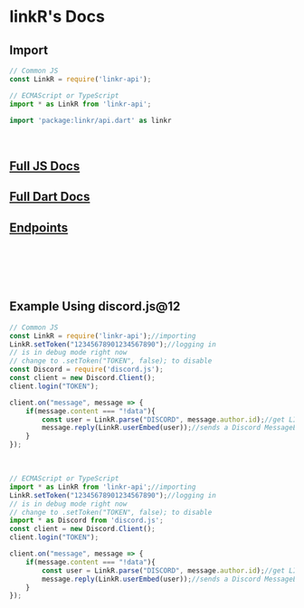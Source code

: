 # **linkR**'s Docs

## Import

```js
// Common JS
const LinkR = require('linkr-api');
```

```ts
// ECMAScript or TypeScript
import * as LinkR from 'linkr-api';
```

```dart
import 'package:linkr/api.dart' as linkr
```

<br>

## [Full JS Docs](https://www.docs.linkrbot.com/js/ "https://www.docs.linkrbot.com/js/")

## [Full Dart Docs](https://www.docs.linkrbot.com/dart/ "https://www.docs.linkrbot.com/dart/")

## [Endpoints](https://www.docs.linkrbot.com/https/ "https://www.docs.linkrbot.com/https/")

<br>
<br>
<br>
<br>

## Example Using discord.js@12

```js
// Common JS
const LinkR = require('linkr-api');//importing
LinkR.setToken("12345678901234567890");//logging in
// is in debug mode right now
// change to .setToken("TOKEN", false); to disable
const Discord = require('discord.js');
const client = new Discord.Client();
client.login("TOKEN");

client.on("message", message => {
    if(message.content === "!data"){
        const user = LinkR.parse("DISCORD", message.author.id);//get LINKR_ID using discord
        message.reply(LinkR.userEmbed(user));//sends a Discord MessageEmbed
    }
});
```

<br>

```ts
// ECMAScript or TypeScript
import * as LinkR from 'linkr-api';//importing
LinkR.setToken("12345678901234567890");//logging in
// is in debug mode right now
// change to .setToken("TOKEN", false); to disable
import * as Discord from 'discord.js';
const client = new Discord.Client();
client.login("TOKEN");

client.on("message", message => {
    if(message.content === "!data"){
        const user = LinkR.parse("DISCORD", message.author.id);//get LINKR_ID using discord
        message.reply(LinkR.userEmbed(user));//sends a Discord MessageEmbed
    }
});
```
